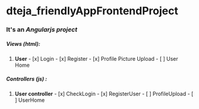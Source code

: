 # dteja_friendlyAppFrontendProject

### It's an *Angularjs project*

##### Views (*html*):
  1. **User**
    - [x] Login
    - [x] Register
    - [x] Profile Picture Upload
    - [ ] User Home
    
##### Controllers (*js*) :
  1. **User controller**
    - [x] CheckLogin
    - [x] RegisterUser
    - [ ] ProfileUpload
    - [ ] UserHome
    


